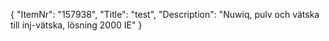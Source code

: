 {
  "ItemNr": "157938",
  "Title": "test",
  "Description": "Nuwiq, pulv och vätska till inj-vätska, lösning 2000 IE"
}